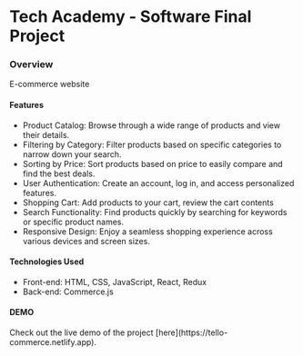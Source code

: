 
<h1>Tech Academy - Software Final Project </h1>
<h3>Overview</h3>
<p>E-commerce website</p>
<h4>Features</h4>
<ul>
  <li>Product Catalog: Browse through a wide range of products and view their details.</li>
  <li>Filtering by Category: Filter products based on specific categories to narrow down your search.</li>
  <li>Sorting by Price: Sort products based on price to easily compare and find the best deals.</li>
  <li>User Authentication: Create an account, log in, and access personalized features.</li>
  <li>Shopping Cart: Add products to your cart, review the cart contents</li>
  <li>Search Functionality: Find products quickly by searching for keywords or specific product names.</li>
  <li>Responsive Design: Enjoy a seamless shopping experience across various devices and screen sizes.</li>
</ul>
<h4>Technologies Used</h4>
<ul>
  <li>Front-end: HTML, CSS, JavaScript, React, Redux</li>
  <li>Back-end: Commerce.js</li>
</ul>
<h4>DEMO</h4>
Check out the live demo of the project [here](https://tello-commerce.netlify.app).

